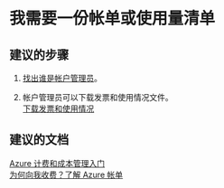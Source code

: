 <properties
    pageTitle="我需要一份帐单或使用量清单"
    description="我需要一份帐单或使用量清单"
    service="azure-billing"
    resource="billing"
    authors="kasparks"
    displayOrder="1"
    selfHelpType="resource"
    supportTopicIds=""
    resourceTags=""
    productPesIds=""
    cloudEnvironments="public"
/>


# <a name="i-need-a-copy-of-my-bill-or-usage"></a>我需要一份帐单或使用量清单

## <a name="recommended-steps"></a>**建议的步骤**

1. [找出谁是帐户管理员](https://docs.microsoft.com/azure/billing-subscription-transfer#whoisaa)。

2. 帐户管理员可以下载发票和使用情况文件。<br>
[下载发票和使用情况](https://azure.microsoft.com/documentation/articles/billing-download-azure-invoice-daily-usage-date/)

## <a name="recommended-documents"></a>**建议的文档**

[Azure 计费和成本管理入门](https://docs.microsoft.com/azure/billing/billing-getting-started)<br>
[为何向我收费？了解 Azure 帐单](https://azure.microsoft.com/documentation/articles/billing-understand-your-bill/)<br>


<!--HONumber=Dec16_HO4-->



